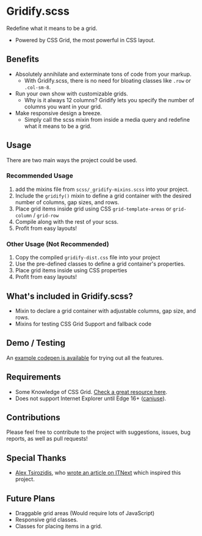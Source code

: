# Gridify.scss
Redefine what it means to be a grid.
- Powered by CSS Grid, the most powerful in CSS layout.


## Benefits
- Absolutely annihilate and exterminate tons of code from your markup.
    - With Gridify.scss, there is no need for bloating classes like `.row` or `.col-sm-8`.
- Run your own show with customizable grids.
    - Why is it always 12 columns? Gridify lets you specify the number of columns you want in your grid.
- Make responsive design a breeze.
    - Simply call the scss mixin from inside a media query and redefine what it means to be a grid.


## Usage
There are two main ways the project could be used.

### Recommended Usage
1. add the mixins file from `scss/_gridify-mixins.scss` into your project.
2. Include the `gridify()` mixin to define a grid container with the desired number of columns, gap sizes, and rows.
3. Place grid items inside grid using CSS `grid-template-areas` or `grid-column` / `grid-row` 
4. Compile along with the rest of your scss.
5. Profit from easy layouts!

### Other Usage (Not Recommended)
1. Copy the compiled `gridify-dist.css` file into your project
2. Use the pre-defined classes to define a grid container's properties.
3. Place grid items inside using CSS properties
4. Profit from easy layouts!


## What's included in Gridify.scss?
- Mixin to declare a grid container with adjustable columns, gap size, and rows.
- Mixins for testing CSS Grid Support and fallback code

## Demo / Testing
An [example codepen is available](https://codepen.io/what-the-heck-julian/pen/eYYYMZX) for trying out all the features.


## Requirements
- Some Knowledge of CSS Grid. [Check a great resource here](https://css-tricks.com/snippets/css/complete-guide-grid/).
- Does not support Internet Explorer until Edge 16+ ([caniuse](https://caniuse.com/#search=grid-template-areas)).


## Contributions
Please feel free to contribute to the project with suggestions, issues, bug reports, as well as pull requests!


## Special Thanks
- [Alex Tsirozidis](https://itnext.io/@alexfirebrand), who [wrote an article on ITNext](https://itnext.io/stop-using-bootstrap-create-a-practical-css-grid-template-for-your-component-based-ui-da784d974cc7) which inspired this project.


## Future Plans
- Draggable grid areas (Would require lots of JavaScript)
- Responsive grid classes.
- Classes for placing items in a grid.
